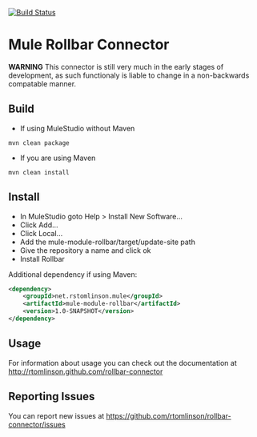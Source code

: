 [![Build Status](https://travis-ci.org/rtomlinson/rollbar-connector.svg?branch=master)](https://travis-ci.org/rtomlinson/rollbar-connector)

# Mule Rollbar Connector
**WARNING** This connector is still very much in the early stages of development, as such functionaly is liable to change in a non-backwards compatable manner.

## Build
* If using MuleStudio without Maven
```
mvn clean package
```

* If you are using Maven
```
mvn clean install
```

## Install
* In MuleStudio goto Help > Install New Software...
* Click Add...
* Click Local...
* Add the mule-module-rollbar/target/update-site path
* Give the repository a name and click ok
* Install Rollbar

Additional dependency if using Maven:

```xml
<dependency>
    <groupId>net.rstomlinson.mule</groupId>
    <artifactId>mule-module-rollbar</artifactId>
    <version>1.0-SNAPSHOT</version>
</dependency>
```

## Usage
For information about usage you can check out the documentation at http://rtomlinson.github.com/rollbar-connector

## Reporting Issues
You can report new issues at https://github.com/rtomlinson/rollbar-connector/issues
